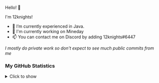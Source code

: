 Hello! 👋

I'm 12knights!

- 📜 I’m currently experienced in Java.
- 🔨 I'm currently working on Mineday
- 📫 You can contact me on Discord by adding 12knights#6447

*I mostly do private work so don't expect to see much public commits from me*

### My GitHub Statistics
<details>
   <summary>Click to show</summary>
   <img align="Left" alt="12knights's Github Stats" src="https://github-readme-stats.vercel.app/api?username=12-knights&include_all_commits=true&count_private=true&show_icons=true&hide_border=true&theme=dark" />
   <img style="float: right;" alt="Most Used Languages" src="https://github-readme-stats.vercel.app/api/top-langs/?username=12-knights&langs_count=10&layout=compact&hide_border=true&theme=dark"/>
</details>
